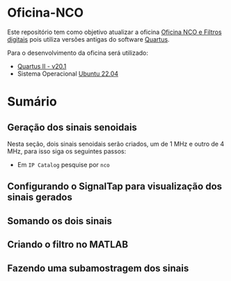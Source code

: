 # Oficina-NCO
Este repositório tem como objetivo atualizar a oficina [Oficina NCO e Filtros digitais](https://wiki.sj.ifsc.edu.br/index.php/Oficina_NCO_e_Filtros_digitais) pois utiliza versões antigas do software [Quartus](https://www.intel.com.br/content/www/br/pt/products/details/fpga/development-tools/quartus-prime.html).


Para o desenvolvimento da oficina será utilizado:
- [Quartus II - v20.1](https://www.intel.com/content/www/us/en/software-kit/661015/intel-quartus-prime-standard-edition-design-software-version-20-1-for-windows.html)
- Sistema Operacional [Ubuntu 22.04](https://ubuntu.com/download/desktop)

# Sumário

## Geração dos sinais senoidais

Nesta seção, dois sinais senoidais serão criados, um de 1 MHz e outro de 4 MHz, para isso siga os seguintes passos:

- Em `IP Catalog` pesquise por `nco`
## Configurando o SignalTap para visualização dos sinais gerados

## Somando os dois sinais

## Criando o filtro no MATLAB

## Fazendo uma subamostragem dos sinais
